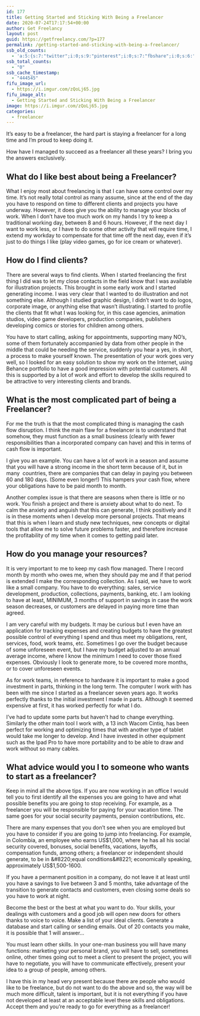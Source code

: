 ```yaml
---
id: 177
title: Getting Started and Sticking With Being a Freelancer
date: 2020-07-24T17:17:54+00:00
author: Get Freelancy
layout: post
guid: https://getfreelancy.com/?p=177
permalink: /getting-started-and-sticking-with-being-a-freelancer/
ssb_old_counts:
  - 'a:5:{s:7:"twitter";i:0;s:9:"pinterest";i:0;s:7:"fbshare";i:0;s:6:"reddit";i:0;s:6:"tumblr";i:0;}'
ssb_total_counts:
  - "0"
ssb_cache_timestamp:
  - "444545"
fifu_image_url:
  - https://i.imgur.com/zQoLj65.jpg
fifu_image_alt:
  - Getting Started and Sticking With Being a Freelancer
image: https://i.imgur.com/zQoLj65.jpg
categories:
  - freelancer
---
```

It&#8217;s easy to be a freelancer, the hard part is staying a freelancer for a long time and I&#8217;m proud to keep doing it.

How have I managed to succeed as a freelancer all these years? I bring you the answers exclusively.

## What do I like best about being a Freelancer?

What I enjoy most about freelancing is that I can have some control over my time. It&#8217;s not really total control as many assume, since at the end of the day you have to respond on time to different clients and projects you have underway. However, it does give you the ability to manage your blocks of work. When I don&#8217;t have too much work on my hands I try to keep a traditional working day, between 8 and 6 hours. However, if the next day I want to work less, or I have to do some other activity that will require time, I extend my workday to compensate for that time off the next day, even if it&#8217;s just to do things I like (play video games, go for ice cream or whatever).

## How do I find clients?

There are several ways to find clients. When I started freelancing the first thing I did was to let my close contacts in the field know that I was available for illustration projects. This brought in some early work and I started generating income. I was very clear that I wanted to do illustration and not something else. Although I studied graphic design, I didn&#8217;t want to do logos, corporate image, or anything else that wasn&#8217;t illustrating. I started to profile the clients that fit what I was looking for, in this case agencies, animation studios, video game developers, production companies, publishers developing comics or stories for children among others.

You have to start calling, asking for appointments, supporting many NO&#8217;s, some of them fortunately accompanied by data from other people in the middle that could be needing the service, suddenly you hear a yes, in short, a process to make yourself known. The presentation of your work goes very well, so I looked for an easy solution to show my work on the Internet, using Behance portfolio to have a good impression with potential customers. All this is supported by a lot of work and effort to develop the skills required to be attractive to very interesting clients and brands.

## What is the most complicated part of being a Freelancer?

For me the truth is that the most complicated thing is managing the cash flow disruption. I think the main flaw for a freelancer is to understand that somehow, they must function as a small business (clearly with fewer responsibilities than a incorporated company can have) and this in terms of cash flow is important.

I give you an example. You can have a lot of work in a season and assume that you will have a strong income in the short term because of it, but in many  countries, there are companies that can delay in paying you between 60 and 180 days. (Some even longer!) This hampers your cash flow, where your obligations have to be paid month to month.

Another complex issue is that there are seasons when there is little or no work. You finish a project and there is anxiety about what to do next. To calm the anxiety and anguish that this can generate, I think positively and it is in these moments when I develop more personal projects. That means that this is when I learn and study new techniques, new concepts or digital tools that allow me to solve future problems faster, and therefore increase the profitability of my time when it comes to getting paid later.

## How do you manage your resources?

It is very important to me to keep my cash flow managed. There I record month by month who owes me, when they should pay me and if that period is extended I make the corresponding collection. As I said, we have to work like a small company. You have to do everything: sales, service development, production, collections, payments, banking, etc. I am looking to have at least, MINIMUM, 3 months of support in savings in case the work season decreases, or customers are delayed in paying more time than agreed.

I am very careful with my budgets. It may be curious but I even have an application for tracking expenses and creating budgets to have the greatest possible control of everything I spend and thus meet my obligations, rent, services, food, work teams, etc. Sometimes I go over the budget because of some unforeseen event, but I have my budget adjusted to an annual average income, where I know the minimum I need to cover those fixed expenses. Obviously I look to generate more, to be covered more months, or to cover unforeseen events.

As for work teams, in reference to hardware it is important to make a good investment in parts, thinking in the long term. The computer I work with has been with me since I started as a freelancer seven years ago. It works perfectly thanks to the initial investment I made in parts. Although it seemed expensive at first, it has worked perfectly for what I do.

I&#8217;ve had to update some parts but haven&#8217;t had to change everything. Similarly the other main tool I work with, a 13 inch Wacom Cintiq, has been perfect for working and optimizing times that with another type of tablet would take me longer to develop. And I have invested in other equipment such as the Ipad Pro to have more portability and to be able to draw and work without so many cables.

## What advice would you I to someone who wants to start as a freelancer?

Keep in mind all the above tips. If you are now working in an office I would tell you to first identify all the expenses you are going to have and what possible benefits you are going to stop receiving. For example, as a freelancer you will be responsible for paying for your vacation time. The same goes for your social security payments, pension contributions, etc.

There are many expenses that you don&#8217;t see when you are employed but you have to consider if you are going to jump into freelancing. For example, in Colombia, an employee who earns US$1,000, where he has all his social security covered, bonuses, social benefits, vacations, layoffs, compensation funds, among others; a freelancer or independent should generate, to be in &#8220;equal conditions&#8221; economically speaking, approximately US$1,500-1600.

If you have a permanent position in a company, do not leave it at least until you have a savings to live between 3 and 5 months, take advantage of the transition to generate contacts and customers, even closing some deals so you have to work at night.

Become the best or the best at what you want to do. Your skills, your dealings with customers and a good job will open new doors for others thanks to voice to voice. Make a list of your ideal clients. Generate a database and start calling or sending emails. Out of 20 contacts you make, it is possible that 1 will answer&#8230;

You must learn other skills. In your one-man business you will have many functions: marketing your personal brand, you will have to sell, sometimes online, other times going out to meet a client to present the project, you will have to negotiate, you will have to communicate effectively, present your idea to a group of people, among others.

I have this in my head very present because there are people who would like to be freelance, but do not want to do the above and so, the way will be much more difficult, talent is important, but it is not everything if you have not developed at least at an acceptable level these skills and obligations. Accept them and you&#8217;re ready to go for everything as a freelancer!